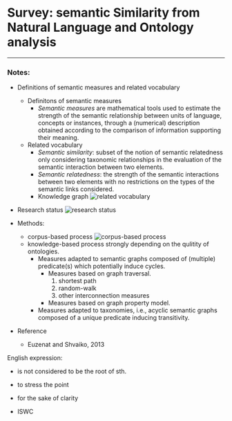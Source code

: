 # Survey: semantic Similarity from Natural Language and Ontology analysis
---


### Notes:
- Definitions of semantic measures and related vocabulary
    - Definitons of semantic measures
        - *Semantic measures* are mathematical tools used to estimate the strength of the semantic relationship between units of language, concepts or instances, through a (numerical) description obtained according to the comparison of information supporting their meaning.
    - Related vocabulary
        - *Semantic similarity*: subset of the notion of semantic relatedness only considering taxonomic relationships in the evaluation of the semantic interaction between two elements.
        - *Semantic relatedness*: the strength of the semantic interactions between two elements with no restrictions on the types of the semantic links considered.
        - Knowledge graph
            ![related vocabulary][1]
- Research status
    ![research status][2]


- Methods:
    - corpus-based process
        ![corpus-based process][3]
    - knowledge-based process
        strongly depending on the qulitity of ontologies.
        - Measures adapted to semantic graphs composed of (multiple) predicate(s) which potentially induce cycles.
            - Measures based on graph traversal.
                1. shortest path
                2. random-walk
                3. other interconnection measures
            - Measures based on graph property model.
        - Measures adapted to taxonomies, i.e., acyclic semantic graphs composed of a unique predicate inducing transitivity.


- Reference
    - Euzenat and Shvaiko, 2013

English expression:
- is not considered to be the root of sth.
- to stress the point
- for the sake of clarity

- ISWC


[1]: https://github.com/trajepl/pando/blob/master/related/fig/related-vocabulary.png?raw=true "related vocabulary"
[2]: https://github.com/trajepl/pando/blob/master/related/fig/research-status.png?raw=true "research status"
[3]: https://github.com/trajepl/pando/blob/master/related/fig/corpus-based-process.png?raw=true "General process commonly adopted for the definition of corpus-based semantic measures"